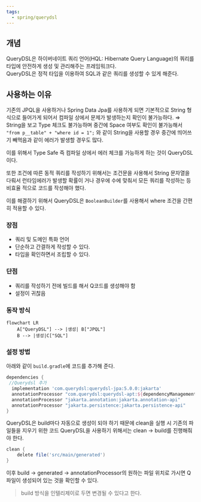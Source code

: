 ```yaml
---
tags:
  - spring/querydsl
---
```


## 개념
QueryDSL은 하이버네이트 쿼리 언어(HQL: Hibernate Query Language)의 쿼리를 타입에 안전하게 생성 및 관리해주는 프레임워크다.  
QueryDSL은 정적 타입을 이용하여 SQL과 같은 쿼리를 생성할 수 있게 해준다.
## 사용하는 이유
기존의 JPQL을 사용하거나 Spring Data Jpa를 사용하게 되면 기본적으로 String 형식으로 들어가게 되어서 컴파일 상에서 문제가 발생하는지 확인이 불가능하다. ⇒ String을 보고 Type 체크도 불가능하며 중간에 Space 여부도 확인이 불가능해서   
`"from p__table" + "where id = 1";` 와 같이 String을 사용할 경우 중간에 띄어쓰기 빼먹음과 같이 에러가 발생할 경우도 많다.   

이를 위해서 Type Safe 즉 컴파일 상에서 에러 체크를 가능하게 하는 것이 QueryDSL이다.

또한 조건에 따른 동적 쿼리를 작성하기 위해서는 조건문을 사용해서 String 문자열을 다뤄서 런타임에러가 발생할 확률이 거나 경우에 수에 맞춰서 모든 쿼리를 작성하는 등 비효율 적으로 코드를 작성해야 했다.

이를 해결하기 위해서 QueryDSL은 `BooleanBuilder`를 사용해서 where 조건을 간편히 적용할 수 있다.
### 장점
- 쿼리 및 도메인 특화 언어
- 단순하고 간결하게 작성할 수 있다.
- 타입을 확인하면서 조립할 수 있다.
### 단점
- 쿼리를 작성하기 전에 빌드를 해서 Q코드를 생성해야 함
- 설정이 귀찮음
### 동작 방식
```mermaid
flowchart LR
    A["QueryDSL"] --> |생성| B["JPQL"]
    B --> |생성|C["SQL"]
```
### 설정 방법
아래와 같이 `build.gradle`에 코드를 추가해 준다.
```gradle
dependencies {
 //Querydsl 추가
  implementation 'com.querydsl:querydsl-jpa:5.0.0:jakarta'
  annotationProcessor "com.querydsl:querydsl-apt:${dependencyManagement.importedProperties['querydsl.version']}:jakarta"
  annotationProcessor "jakarta.annotation:jakarta.annotation-api"
  annotationProcessor "jakarta.persistence:jakarta.persistence-api"
}
```

QueryDSL은 build마다 자동으로 생성이 되야 하기 때문에 clean을 실행 시 기존의 파일들을 지우기 위한 코드
QueryDSL을 사용하기 위해서는 clean → build를 진행해줘야 한다.
```gradle
clean { 
	delete file('src/main/generated') 
}
```

이후 build → generated → annotationProcessor의 원하는 파일 위치로 가시면 Q파일이 생성되어 있는 것을 확인할 수 있다.

>build 방식을 인텔리제이로 두면 변경될 수 있다고 한다.